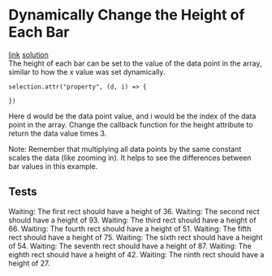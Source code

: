 # Dynamically Change the Height of Each Bar
[link](https://www.freecodecamp.org/learn/data-visualization/data-visualization-with-d3/dynamically-change-the-height-of-each-bar) [solution](./solution.html)
<br>
The height of each bar can be set to the value of the data point in the array, similar to how the x value was set dynamically.
```
selection.attr("property", (d, i) => {

})
```
Here d would be the data point value, and i would be the index of the data point in the array.
Change the callback function for the height attribute to return the data value times 3.

Note: Remember that multiplying all data points by the same constant scales the data (like zooming in). It helps to see the differences between bar values in this example.

## Tests
Waiting: The first rect should have a height of 36.
Waiting: The second rect should have a height of 93.
Waiting: The third rect should have a height of 66.
Waiting: The fourth rect should have a height of 51.
Waiting: The fifth rect should have a height of 75.
Waiting: The sixth rect should have a height of 54.
Waiting: The seventh rect should have a height of 87.
Waiting: The eighth rect should have a height of 42.
Waiting: The ninth rect should have a height of 27.